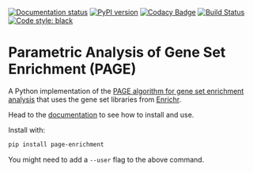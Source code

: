 [![Documentation status](https://readthedocs.org/projects/page-enrichment/badge/?version=latest)](http://page-enrichment.readthedocs.io/en/latest/?badge=latest)
[![PyPI version](https://badge.fury.io/py/page-enrichment.svg)](https://badge.fury.io/py/page-enrichment)
[![Codacy Badge](https://api.codacy.com/project/badge/Grade/065095b963964c6f8f891c38f811acf4)](https://www.codacy.com/manual/afrendeiro/page-enrichment?utm_source=github.com&amp;utm_medium=referral&amp;utm_content=afrendeiro/page-enrichment&amp;utm_campaign=Badge_Grade)
[![Build Status](https://travis-ci.org/afrendeiro/page-enrichment.svg?branch=master)](https://travis-ci.org/afrendeiro/page-enrichment)
[![Code style: black](https://img.shields.io/badge/code%20style-black-000000.svg)](https://github.com/ambv/black)

# Parametric Analysis of Gene Set Enrichment (PAGE)

A Python implementation of the [PAGE algorithm for gene set enrichment analysis](https://doi.org/10.1186/1471-2105-6-144) that uses the gene set libraries from [Enrichr](https://amp.pharm.mssm.edu/Enrichr/).

Head to the [documentation](http://page-enrichment.readthedocs.io/) to see how to install and use.

Install with:

```bash
pip install page-enrichment
```

You might need to add a ``--user`` flag to the above command.
